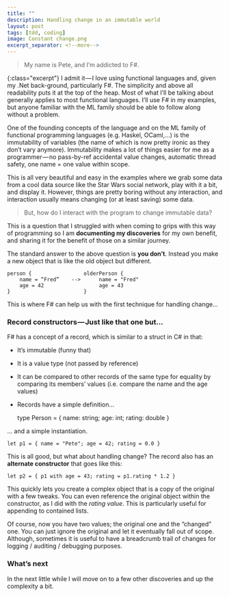 ```yaml
---
title: ""
description: Handling change in an immutable world
layout: post
tags: [tdd, coding]
image: Constant change.png
excerpt_separator: <!--more-->
---
```


> My name is Pete, and I’m addicted to F#.

{:class="excerpt"}
I admit it — I love using functional languages and, given my .Net back-ground, particularly F#. The simplicity and above all readability puts it at the top of the heap. Most of what I’ll be talking about generally applies to most functional languages. I’ll use F# in my examples, but anyone familiar with the ML family should be able to follow along without a problem.
<!--more-->

One of the founding concepts of the language and on the ML family of functional programming languages (e.g. Haskel, OCaml,…) is the immutability of variables (the name of which is now pretty ironic as they don’t vary anymore). Immutability makes a lot of things easier for me as a programmer — no pass-by-ref accidental value changes, automatic thread safety, one name = one value within scope.

This is all very beautiful and easy in the examples where we grab some data from a cool data source like the Star Wars social network, play with it a bit, and display it. However, things are pretty boring without any interaction, and interaction usually means changing (or at least saving) some data.


> But, how do I interact with the program to change immutable data?

This is a question that I struggled with when coming to grips with this way of programming so I am __documenting my discoveries__ for my own benefit, and sharing it for the benefit of those on a similar journey.

The standard answer to the above question is __you don’t__. Instead you make a new object that is like the old object but different.

    person {                 olderPerson {                 
        name = “Fred”    -->      name = "Fred"
        age = 42                  age = 43
    }                        }

This is where F# can help us with the first technique for handling change…

### Record constructors — Just like that one but…

F# has a concept of a record, which is similar to a struct in C# in that:

- It’s immutable (funny that)
- It is a value type (not passed by reference)
- It can be compared to other records of the same type for equality by comparing its members’ values (i.e. compare the name and the age values)
- Records have a simple definition…

    type Person = { name: string; age: int; rating: double }

… and a simple instantiation.

    let p1 = { name = "Pete"; age = 42; rating = 0.0 }

This is all good, but what about handling change? The record also has an __alternate constructor__ that goes like this:

    let p2 = { p1 with age = 43; rating = p1.rating * 1.2 }

This quickly lets you create a complex object that is a copy of the original with a few tweaks. You can even reference the original object within the constructor, as I did with the _rating value_. This is particularly useful for appending to contained lists.

Of course, now you have two values; the original one and the “changed” one. You can just ignore the original and let it eventually fall out of scope. Although, sometimes it is useful to have a breadcrumb trail of changes for logging / auditing / debugging purposes.

### What’s next

In the next little while I will move on to a few other discoveries and up the complexity a bit.